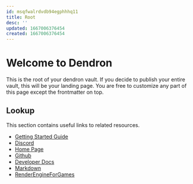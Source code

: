 ```yaml
---
id: msqfwalrdvdb94egphhhq11
title: Root
desc: ''
updated: 1667006376454
created: 1667006376454
---
```

# Welcome to Dendron

This is the root of your dendron vault. If you decide to publish your entire vault, this will be your landing page. You are free to customize any part of this page except the frontmatter on top.

## Lookup

This section contains useful links to related resources.

- [Getting Started Guide](https://link.dendron.so/6b25)
- [Discord](https://link.dendron.so/6b23)
- [Home Page](https://wiki.dendron.so/)
- [Github](https://link.dendron.so/6b24)
- [Developer Docs](https://docs.dendron.so/)
- [Markdown](https://wiki.dendron.so/notes/ba97866b-889f-4ac6-86e7-bb2d97f6e376/)
- [RenderEngineForGames](https://enginearchitecture.realtimerendering.com/2021_course/)
